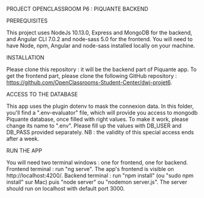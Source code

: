 PROJECT OPENCLASSROOM P6 : PIQUANTE BACKEND 


PREREQUISITES

This project uses NodeJs 10.13.0, Express and MongoDB for the backend, and Angular CLI 7.0.2 and node-sass 5.0 for the frontend. 
You will need to have Node, npm, Angular and node-sass installed locally on your machine.

INSTALLATION

Please clone this repository : it will be the backend part of Piquante app.
To get the frontend part, please clone the following GitHub repository : https://github.com/OpenClassrooms-Student-Center/dwj-projet6.

ACCESS TO THE DATABASE 

This app uses the plugin dotenv to mask the connexion data.
In this folder, you'll find a ".env-evaluator" file, which will provide you access to mongodb Piquante database, once filled with right values.
To make it work, please change its name to ".env".
Please fill up the values with DB_USER and DB_PASS provided separately.
NB : the validity of this special access ends after a week.

RUN THE APP

You will need two terminal windows : one for frontend, one for backend.
Frontend terminal : run "ng serve". The app's frontend is visible on http://localhost:4200/. 
Backend terminal : run "npm install" (ou "sudo npm install" sur Mac) puis "node server" ou "nodemon server.js". The server should run on localhost with default port 3000.

